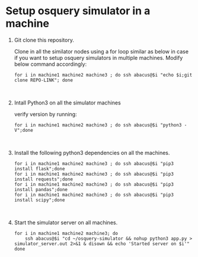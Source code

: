 # Setup osquery simulator in a machine

1. Git clone this repository.

    Clone in all the similator nodes using a for loop similar as below in case if you want to setup osquery simulators in multiple machines.
    Modify below command accordingly:
    ```
    for i in machine1 machine2 machine3 ; do ssh abacus@$i "echo $i;git clone REPO-LINK"; done
    ```

<br>

2. Intall Python3 on all the simulator machines

    verify version by running:  
    ```
    for i in machine1 machine2 machine3 ; do ssh abacus@$i "python3 -V";done
    ```

<br>

3. Install the following python3 dependencies on all the machines.
    ```
    for i in machine1 machine2 machine3 ; do ssh abacus@$i "pip3 install flask";done
    for i in machine1 machine2 machine3 ; do ssh abacus@$i "pip3 install requests";done
    for i in machine1 machine2 machine3 ; do ssh abacus@$i "pip3 install pandas";done
    for i in machine1 machine2 machine3 ; do ssh abacus@$i "pip3 install scipy";done
    ```

<br>

4. Start the simulator server on all machines.

    ```
    for i in machine1 machine2 machine3; do
        ssh abacus@$i "cd ~/osquery-simulator && nohup python3 app.py > simulator_server.out 2>&1 & disown && echo 'Started server on $i'"
    done
    ```
<br>


<!-- # Pull latest code from github to simulator machines
```
for i in machine1 machine2 machine3 ; do ssh abacus@$i "cd ~/osquery-simulator && git pull origin main && echo \"Git pull on $i successful\"";done
``` -->
